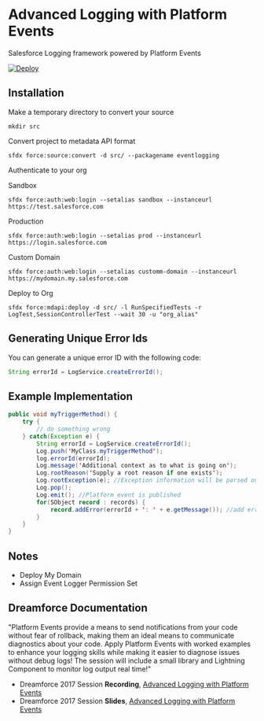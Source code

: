 # Advanced Logging with Platform Events
Salesforce Logging framework powered by Platform Events

[![Deploy](https://deploy-to-sfdx.com/dist/assets/images/DeployToSFDX.svg)](https://deploy-to-sfdx.com/)

Installation
-----
Make a temporary directory to convert your source
```
mkdir src
```
Convert project to metadata API format
```
sfdx force:source:convert -d src/ --packagename eventlogging
```

Authenticate to your org

Sandbox
```
sfdx force:auth:web:login --setalias sandbox --instanceurl https://test.salesforce.com
```
Production
```
sfdx force:auth:web:login --setalias prod --instanceurl https://login.salesforce.com
```
Custom Domain
```
sfdx force:auth:web:login --setalias customm-domain --instanceurl https://mydomain.my.salesforce.com
```

Deploy to Org
```
sfdx force:mdapi:deploy -d src/ -l RunSpecifiedTests -r LogTest,SessionControllerTest --wait 30 -u "org_alias"
```

Generating Unique Error Ids
-----
You can generate a unique error ID with the following code:
```java
String errorId = LogService.createErrorId();
```

Example Implementation
-----
```java
public void myTriggerMethod() {
    try {
        // do something wrong
    } catch(Exception e) {
        String errorId = LogService.createErrorId();
        Log.push('MyClass.myTriggerMethod');
        log.errorId(errorId);
        Log.message('Additional context as to what is going on');
        Log.rootReason('Supply a root reason if one exists');
        Log.rootException(e); //Exception information will be parsed out.
        Log.pop();
        Log.emit(); //Platform event is published
        for(SObject record : records) {
            record.addError(errorId + ': ' + e.getMessage()); //add error to display to users.
        }
    }
}
```

Notes
-----

- Deploy My Domain
- Assign Event Logger Permission Set

Dreamforce Documentation
-------------

"Platform Events provide a means to send notifications from your code without fear of rollback, making them an ideal means to communicate diagnostics about your code. Apply Platform Events with worked examples to enhance your logging skills while making it easier to diagnose issues without debug logs! The session will include a small library and Lightning Component to monitor log output real time!"

- Dreamforce 2017 Session **Recording**, [Advanced Logging with Platform Events](https://www.youtube.com/watch?v=yYeurYnasVc)
- Dreamforce 2017 Session **Slides**, [Advanced Logging with Platform Events](https://www.slideshare.net/secret/IZg60GFyxpnfXA)
